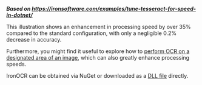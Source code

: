 ***Based on <https://ironsoftware.com/examples/tune-tesseract-for-speed-in-dotnet/>***

This illustration shows an enhancement in processing speed by over 35% compared to the standard configuration, with only a negligible 0.2% decrease in accuracy.

Furthermore, you might find it useful to explore how to [perform OCR on a designated area of an image](https://ironsoftware.com/csharp/ocr/examples/net-tesseract-content-area-rectangle-crop/), which can also greatly enhance processing speeds.

IronOCR can be obtained via NuGet or downloaded as a [DLL file](https://ironsoftware.com/csharp/ocr/downloads/tesseract-ocr-speed.zip) directly.
